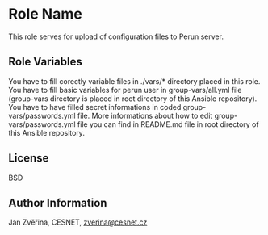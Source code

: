 Role Name
========

This role serves for upload of configuration files to Perun server.


Role Variables
--------------

You have to fill corectly variable files in ./vars/* directory placed in this role. You have to fill basic variables for perun user in group-vars/all.yml file (group-vars directory is placed in root directory of this Ansible repository). You have to have filled secret informations in coded group-vars/passwords.yml file. More informations about how to edit group-vars/passwords.yml file you can find in README.md file in root directory of this Ansible repository. 


License
-------

BSD

Author Information
------------------

Jan Zvěřina, CESNET, zverina@cesnet.cz
